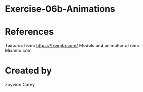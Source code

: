 # Exercise-06b-Animations

# References

Textures from: https://freepbr.com/
Models and animations from: Mixamo.com

# Created by 
Zayvion Carey
